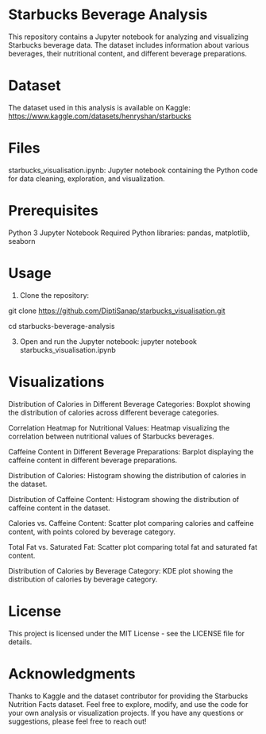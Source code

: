 # Starbucks Beverage Analysis
This repository contains a Jupyter notebook for analyzing and visualizing Starbucks beverage data. The dataset includes information about various beverages, their nutritional content, and different beverage preparations.

# Dataset
The dataset used in this analysis is available on Kaggle: https://www.kaggle.com/datasets/henryshan/starbucks

# Files
starbucks_visualisation.ipynb: Jupyter notebook containing the Python code for data cleaning, exploration, and visualization.

# Prerequisites
Python 3
Jupyter Notebook
Required Python libraries: pandas, matplotlib, seaborn

# Usage
1. Clone the repository:
   
git clone https://github.com/DiptiSanap/starbucks_visualisation.git

cd starbucks-beverage-analysis

3. Open and run the Jupyter notebook:
jupyter notebook starbucks_visualisation.ipynb


# Visualizations
Distribution of Calories in Different Beverage Categories: Boxplot showing the distribution of calories across different beverage categories.

Correlation Heatmap for Nutritional Values: Heatmap visualizing the correlation between nutritional values of Starbucks beverages.

Caffeine Content in Different Beverage Preparations: Barplot displaying the caffeine content in different beverage preparations.

Distribution of Calories: Histogram showing the distribution of calories in the dataset.

Distribution of Caffeine Content: Histogram showing the distribution of caffeine content in the dataset.

Calories vs. Caffeine Content: Scatter plot comparing calories and caffeine content, with points colored by beverage category.

Total Fat vs. Saturated Fat: Scatter plot comparing total fat and saturated fat content.

Distribution of Calories by Beverage Category: KDE plot showing the distribution of calories by beverage category.

# License
This project is licensed under the MIT License - see the LICENSE file for details.

# Acknowledgments
Thanks to Kaggle and the dataset contributor for providing the Starbucks Nutrition Facts dataset.
Feel free to explore, modify, and use the code for your own analysis or visualization projects. If you have any questions or suggestions, please feel free to reach out!
